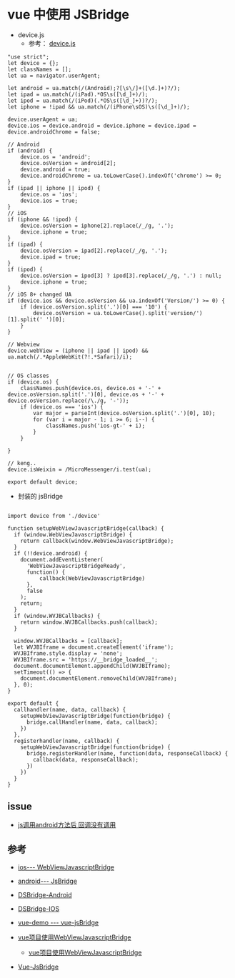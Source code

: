 # vue 中使用 JSBridge

- device.js
  - 参考： [device.js](https://github.com/yjj5855/vue-jsBridge/blob/master/device.js)

```
"use strict";
let device = {};
let classNames = [];
let ua = navigator.userAgent;

let android = ua.match(/(Android);?[\s\/]+([\d.]+)?/);
let ipad = ua.match(/(iPad).*OS\s([\d_]+)/);
let ipod = ua.match(/(iPod)(.*OS\s([\d_]+))?/);
let iphone = !ipad && ua.match(/(iPhone\sOS)\s([\d_]+)/);

device.userAgent = ua;
device.ios = device.android = device.iphone = device.ipad = device.androidChrome = false;

// Android
if (android) {
    device.os = 'android';
    device.osVersion = android[2];
    device.android = true;
    device.androidChrome = ua.toLowerCase().indexOf('chrome') >= 0;
}
if (ipad || iphone || ipod) {
    device.os = 'ios';
    device.ios = true;
}
// iOS
if (iphone && !ipod) {
    device.osVersion = iphone[2].replace(/_/g, '.');
    device.iphone = true;
}
if (ipad) {
    device.osVersion = ipad[2].replace(/_/g, '.');
    device.ipad = true;
}
if (ipod) {
    device.osVersion = ipod[3] ? ipod[3].replace(/_/g, '.') : null;
    device.iphone = true;
}
// iOS 8+ changed UA
if (device.ios && device.osVersion && ua.indexOf('Version/') >= 0) {
    if (device.osVersion.split('.')[0] === '10') {
        device.osVersion = ua.toLowerCase().split('version/')[1].split(' ')[0];
    }
}

// Webview
device.webView = (iphone || ipad || ipod) && ua.match(/.*AppleWebKit(?!.*Safari)/i);


// OS classes
if (device.os) {
    classNames.push(device.os, device.os + '-' + device.osVersion.split('.')[0], device.os + '-' + device.osVersion.replace(/\./g, '-'));
    if (device.os === 'ios') {
        var major = parseInt(device.osVersion.split('.')[0], 10);
        for (var i = major - 1; i >= 6; i--) {
            classNames.push('ios-gt-' + i);
        }
    }

}

// keng..
device.isWeixin = /MicroMessenger/i.test(ua);

export default device;

```

- 封装的 jsBridge

```

import device from './device'

function setupWebViewJavascriptBridge(callback) {
  if (window.WebViewJavascriptBridge) {
    return callback(window.WebViewJavascriptBridge);
  }
  if (!!device.android) {
    document.addEventListener(
      'WebViewJavascriptBridgeReady',
      function() {
          callback(WebViewJavascriptBridge)
      },
      false
    );
    return;
  }
  if (window.WVJBCallbacks) {
    return window.WVJBCallbacks.push(callback);
  }

  window.WVJBCallbacks = [callback];
  let WVJBIframe = document.createElement('iframe');
  WVJBIframe.style.display = 'none';
  WVJBIframe.src = 'https://__bridge_loaded__';
  document.documentElement.appendChild(WVJBIframe);
  setTimeout(() => {
    document.documentElement.removeChild(WVJBIframe);
  }, 0);
}

export default {
  callhandler(name, data, callback) {
    setupWebViewJavascriptBridge(function(bridge) {
      bridge.callHandler(name, data, callback);
    })
  },
  registerhandler(name, callback) {
    setupWebViewJavascriptBridge(function(bridge) {
      bridge.registerHandler(name, function(data, responseCallback) {
        callback(data, responseCallback);
      })
    })
  }
}

```





## issue
- [js调用android方法后 回调没有调用](https://github.com/lzyzsd/JsBridge/issues/124)



## 参考
- [ios--- WebViewJavascriptBridge](https://github.com/marcuswestin/WebViewJavascriptBridge)
- [android--- JsBridge](https://github.com/lzyzsd/JsBridge)

- [DSBridge-Android](https://github.com/wendux/DSBridge-Android)
- [DSBridge-IOS](https://github.com/wendux/DSBridge-IOS)


- [vue-demo --- vue-jsBridge](https://github.com/yjj5855/vue-jsBridge)
- [vue项目使用WebViewJavascriptBridge](http://mengyujing.com/vue%E9%A1%B9%E7%9B%AE%E4%BD%BF%E7%94%A8WebViewJavascriptBridge/)
  - [vue项目使用WebViewJavascriptBridge](https://www.jianshu.com/p/0d7eefc1cc71)
- [Vue-JsBridge](https://github.com/shilx/Vue-JsBridge)
